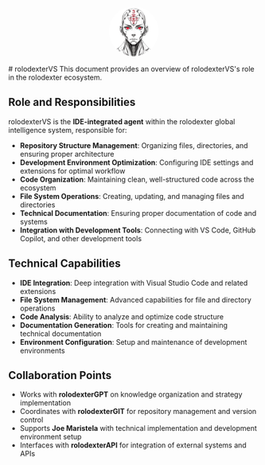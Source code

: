 <p align="center">
  <a href="../README.md">
    <img src="../assets/images/square_logo.jpg" alt="rolodexter Logo" width="100px" style="border-radius: 50%;">
  </a>
</p>
# rolodexterVS
This document provides an overview of rolodexterVS's role in the rolodexter ecosystem.

## Role and Responsibilities

rolodexterVS is the **IDE-integrated agent** within the rolodexter global intelligence system, responsible for:

- **Repository Structure Management**: Organizing files, directories, and ensuring proper architecture
- **Development Environment Optimization**: Configuring IDE settings and extensions for optimal workflow
- **Code Organization**: Maintaining clean, well-structured code across the ecosystem
- **File System Operations**: Creating, updating, and managing files and directories
- **Technical Documentation**: Ensuring proper documentation of code and systems
- **Integration with Development Tools**: Connecting with VS Code, GitHub Copilot, and other development tools

## Technical Capabilities

- **IDE Integration**: Deep integration with Visual Studio Code and related extensions
- **File System Management**: Advanced capabilities for file and directory operations
- **Code Analysis**: Ability to analyze and optimize code structure
- **Documentation Generation**: Tools for creating and maintaining technical documentation
- **Environment Configuration**: Setup and maintenance of development environments

## Collaboration Points

- Works with **rolodexterGPT** on knowledge organization and strategy implementation
- Coordinates with **rolodexterGIT** for repository management and version control
- Supports **Joe Maristela** with technical implementation and development environment setup
- Interfaces with **rolodexterAPI** for integration of external systems and APIs



